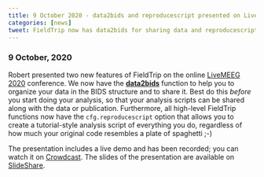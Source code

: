 ```yaml
---
title: 9 October 2020 - data2bids and reproducescript presented on LiveMEEG 2020
categories: [news]
tweet: FieldTrip now has data2bids for sharing data and reproducescript for sharing your scripts. See presentation on https://www.crowdcast.io/e/live-meeg-2020/8 and slides on http://slideshare.net/RobertOostenveld/how-fieldtrip-can-help-you-with-good-scientific-practices
---
```


### 9 October, 2020

Robert presented two new features of FieldTrip on the online [LiveMEEG 2020](https://livemeeg2020.org/#Program) conference. We now have the **[data2bids](/reference/data2bids)** function to help you to organize your data in the BIDS structure and to share it. Best do this _before_ you start doing your analysis, so that your analysis scripts can be shared along with the data or publication. Furthermore, all high-level FieldTrip functions now have the `cfg.reproducescript` option that allows you to create a tutorial-style analysis script of everything you do, regardless of how much your original code resembles a plate of spaghetti ;-)

The presentation includes a live demo and has been recorded; you can watch it on [Crowdcast](https://www.crowdcast.io/e/live-meeg-2020/8). The slides of the presentation are available on [SlideShare](http://slideshare.net/RobertOostenveld/how-fieldtrip-can-help-you-with-good-scientific-practices).
